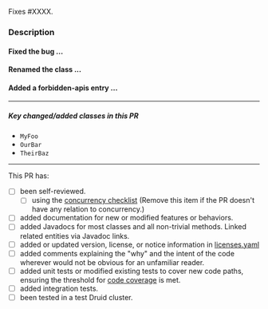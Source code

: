 <!-- Thanks for trying to help us make Apache Druid be the best it can be! Please fill out as much of the following information as is possible (where relevant, and remove it when irrelevant) to help make the intention and scope of this PR clear in order to ease review. -->

<!-- Please read the doc for contribution (https://github.com/apache/druid/blob/master/CONTRIBUTING.md) before making this PR. Also, once you open a PR, please _avoid using force pushes and rebasing_ since these make it difficult for reviewers to see what you've changed in response to their reviews. See [the 'If your pull request shows conflicts with master' section](https://github.com/apache/druid/blob/master/CONTRIBUTING.md#if-your-pull-request-shows-conflicts-with-master) for more details. -->

Fixes #XXXX.

<!-- Replace XXXX with the id of the issue fixed in this PR. Remove this section if there is no corresponding issue. Don't reference the issue in the title of this pull-request. -->

<!-- If you are a committer, follow the PR action item checklist for committers:
https://github.com/apache/druid/blob/master/dev/committer-instructions.md#pr-and-issue-action-item-checklist-for-committers. -->

### Description

<!-- Describe the goal of this PR, what problem are you fixing. If there is a corresponding issue (referenced above), it's not necessary to repeat the description here, however, you may choose to keep one summary sentence. -->

<!-- Describe your patch: what did you change in code? How did you fix the problem? -->

<!-- If there are several relatively logically separate changes in this PR, create a mini-section for each of them. For example: -->

#### Fixed the bug ...
#### Renamed the class ...
#### Added a forbidden-apis entry ...

<!--
In each section, please describe design decisions made, including:
 - Choice of algorithms
 - Behavioral aspects. What configuration values are acceptable? How are corner cases and error conditions handled, such as when there are insufficient resources?
 - Class organization and design (how the logic is split between classes, inheritance, composition, design patterns)
 - Method organization and design (how the logic is split between methods, parameters and return types)
 - Naming (class, method, API, configuration, HTTP endpoint, names of emitted metrics)
-->


<!-- It's good to describe an alternative design (or mention an alternative name) for every design (or naming) decision point and compare the alternatives with the designs that you've implemented (or the names you've chosen) to highlight the advantages of the chosen designs and names. -->

<!-- If there was a discussion of the design of the feature implemented in this PR elsewhere (e. g. a "Proposal" issue, any other issue, or a thread in the development mailing list), link to that discussion from this PR description and explain what have changed in your final design compared to your original proposal or the consensus version in the end of the discussion. If something hasn't changed since the original discussion, you can omit a detailed discussion of those aspects of the design here, perhaps apart from brief mentioning for the sake of readability of this PR description. -->

<!-- Some of the aspects mentioned above may be omitted for simple and small changes. -->

<hr>

##### Key changed/added classes in this PR
 * `MyFoo`
 * `OurBar`
 * `TheirBaz`

<hr>

<!-- Check the items by putting "x" in the brackets for the done things. Not all of these items apply to every PR. Remove the items which are not done or not relevant to the PR. None of the items from the checklist above are strictly necessary, but it would be very helpful if you at least self-review the PR. -->

This PR has:
- [ ] been self-reviewed.
   - [ ] using the [concurrency checklist](https://github.com/apache/druid/blob/master/dev/code-review/concurrency.md) (Remove this item if the PR doesn't have any relation to concurrency.)
- [ ] added documentation for new or modified features or behaviors.
- [ ] added Javadocs for most classes and all non-trivial methods. Linked related entities via Javadoc links.
- [ ] added or updated version, license, or notice information in [licenses.yaml](https://github.com/apache/druid/blob/master/licenses.yaml)
- [ ] added comments explaining the "why" and the intent of the code wherever would not be obvious for an unfamiliar reader.
- [ ] added unit tests or modified existing tests to cover new code paths, ensuring the threshold for [code coverage](https://github.com/apache/druid/blob/master/dev/code-review/code-coverage.md) is met.
- [ ] added integration tests.
- [ ] been tested in a test Druid cluster.
